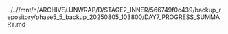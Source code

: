 ../..//mnt/h/ARCHIVE/.UNWRAP/D/STAGE2_INNER/566749f0c439/backup_repository/phase5_5_backup_20250805_103800/DAY7_PROGRESS_SUMMARY.md